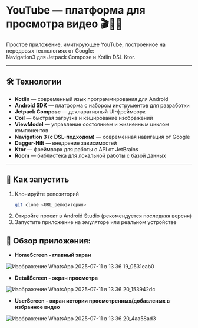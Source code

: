 # YouTube — платформа для просмотра видео 🎬📰🔥

Простое приложение, имитирующее YouTube, построенное на передовых технологиях от Google:  
Navigation3 для Jetpack Compose и Kotlin DSL Ktor.

---

## 🛠 Технологии

- **Kotlin** — современный язык программирования для Android  
- **Android SDK** — платформа с набором инструментов для разработки  
- **Jetpack Compose** — декларативный UI-фреймворк  
- **Coil** — быстрая загрузка и кэширование изображений  
- **ViewModel** — управление состоянием и жизненным циклом компонентов  
- **Navigation 3 (с DSL-подходом)** — современная навигация от Google  
- **Dagger-Hilt** — внедрение зависимостей  
- **Ktor** — фреймворк для работы с API от JetBrains  
- **Room** — библиотека для локальной работы с базой данных  

---

## 🚀 Как запустить

1. Клонируйте репозиторий  
   ```bash
   git clone <URL_репозитория>

2. Откройте проект в Android Studio (рекомендуется последняя версия)
3. Запустите приложение на эмуляторе или реальном устройстве

## 🎥 Обзор приложения:

- **HomeScreen - главный экран**

![Изображение WhatsApp 2025-07-11 в 13 36 19_0531eab0](https://github.com/user-attachments/assets/dfb3c19d-1777-4413-9231-65393311337a)

- **DetailScreen - экран просмотра**

![Изображение WhatsApp 2025-07-11 в 13 36 20_153942dc](https://github.com/user-attachments/assets/400685ec-3226-4693-9209-8a7f81a263c4)

- **UserScreen - экран истории просмотренных/добавленых в избранное видео**

![Изображение WhatsApp 2025-07-11 в 13 36 20_4aa58ad3](https://github.com/user-attachments/assets/513f3c75-3988-4061-a03c-1a068a80ca77)
